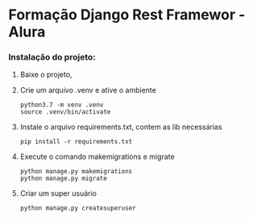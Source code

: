 # Formação Django Rest Framewor - Alura

### Instalação do projeto: 

1. Baixe o projeto,
2. Crie um arquivo .venv e ative o ambiente

   ```
   python3.7 -m venv .venv
   source .venv/bin/activate

   ```
3. Instale o arquivo requirements.txt, contem as lib necessárias

   ```
   pip install -r requirements.txt
   ```
4. Execute o comando makemigrations e  migrate

   ```
   python manage.py makemigrations
   python manage.py migrate
   ```
5. Criar um super usuário

   ```
   python manage.py createsuperuser 
   ```
